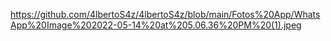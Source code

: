 https://github.com/4lbertoS4z/4lbertoS4z/blob/main/Fotos%20App/WhatsApp%20Image%202022-05-14%20at%205.06.36%20PM%20(1).jpeg
